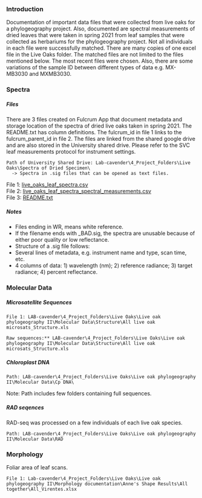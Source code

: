 ### Introduction

Documentation of important data files that were collected from live oaks
for a phylogeography project. Also, documented are spectral measurements
of dried leaves that were taken in spring 2021 from leaf samples that
were collected as herbariums for the phylogeography project. Not all
individuals in each file were successfully matched. There are many
copies of one excel file in the Live Oaks folder. The matched files are
not limited to the files mentioned below. The most recent files were
chosen. Also, there are some variations of the sample ID between
different types of data e.g. MX-MB3030 and MXMB3030.

### Spectra

##### Files

There are 3 files created on Fulcrum App that document metadata and
storage location of the spectra of dried live oaks taken in spring 2021.
The README.txt has column definitions. The fulcrum\_id in file 1 links
to the fulcrum\_parent\_id in file 2. The files are linked from the
shared google drive and are also stored in the University shared drive.
Please refer to the SVC leaf measurements protocol for instrument
settings.

    Path of University Shared Drive: Lab-cavender\4_Project_Folders\Live Oaks\Spectra of Dried Specimen\
      -> Spectra in .sig files that can be opened as text files.

File 1:
[live\_oaks\_leaf\_spectra.csv](https://drive.google.com/file/d/1d6OAtn-64dOzv6w7fhMUof_7VvqFjh-J/view?usp=sharing)  
File 2:
[live\_oaks\_leaf\_spectra\_spectral\_measurements.csv](https://drive.google.com/file/d/1XIT7dEnRDVNNQvHG5SgdcUTJHV3Syohb/view?usp=sharing)  
File 3:
[README.txt](https://drive.google.com/file/d/1rZLfSgHOGfEWay7lIOdNPRKEz9CqndHa/view?usp=sharing)

##### Notes

-   Files ending in WR, means white reference.
-   If the filename ends with \_BAD.sig, the spectra are unusable
    because of either poor quality or low reflectance.
-   Structure of a .sig file follows:
-   Several lines of metadata, e.g. instrument name and type, scan time,
    etc.
-   4 columns of data: 1) wavelength (nm); 2) reference radiance; 3)
    target radiance; 4) percent reflectance.

### Molecular Data

##### Microsatellite Sequences

    File 1: LAB-cavender\4_Project_Folders\Live Oaks\Live oak phylogeography II\Molecular Data\Structure\All live oak microsats_Structure.xls 

    Raw sequences:** LAB-cavender\4_Project_Folders\Live Oaks\Live oak phylogeography II\Molecular Data\Structure\All live oak microsats_Structure.xls  

##### Chloroplast DNA

    Path: LAB-cavender\4_Project_Folders\Live Oaks\Live oak phylogeography II\Molecular Data\Cp DNA\  

Note: Path includes few folders containing full sequences.

##### RAD seqences

RAD-seq was processed on a few individuals of each live oak species.

    Path: LAB-cavender\4_Project_Folders\Live Oaks\Live oak phylogeography II\Molecular Data\RAD

### Morphology

Foliar area of leaf scans.

    File 1: Lab-cavender\4_Project_Folders\Live Oaks\Live oak phylogeography II\Morphology documentation\Anne's Shape Results\All together\All_Virentes.xlsx  
